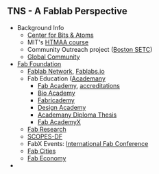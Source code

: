 ## TNS - A Fablab Perspective
* Background Info
  * [Center for Bits & Atoms](http://cba.mit.edu/about/index.html)
  * MIT's [HTMAA course](https://ocw.mit.edu/courses/media-arts-and-sciences/mas-863-how-to-make-almost-anything-fall-2002/)
  * Community Outreach project ([Boston SETC](https://www.facebook.com/pg/FabLabBoston/about/?ref=page_internal))
  * [Global Community](https://fablabs.io/labs/map)
* [Fab Foundation](https://www.fabfoundation.org/)
  * [Fablab Network](https://www.fabfoundation.org/global-community/), [Fablabs.io](https://www.fabfoundation.org/global-community/#fablab-map)
  * Fab Education ([Academany](http://academany.org/)
    * [Fab Academy](http://academany.org/fabacademy/), [accreditations](http://fabacademy.org/about/accreditations.html)
    * [Bio Academy](http://bio.academany.org/)
    * [Fabricademy](https://textile-academy.org/bootcamp/)
    * [Design Academy](http://academany.org/design/)
    * [Academany Diploma Thesis](http://academany.org/academany_thesis/)
    * [Fab AcademyX](http://academany.org/fabacademyx/)
  * [Fab Research](https://www.fabfoundation.org/projects-initiatives/#fabresearch)
  * [SCOPES-DF](https://www.fabfoundation.org/education/#scopes-full)
  * FabX Events: [International Fab Conference](https://www.fabevent.org/)
  * [Fab Cities](https://fab.city/)
  * [Fab Economy](https://www.fabeconomy.com/)
* 
